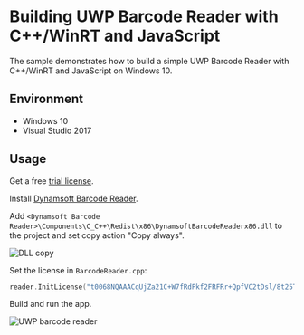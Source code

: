 # Building UWP Barcode Reader with C++/WinRT and JavaScript
The sample demonstrates how to build a simple UWP Barcode Reader with C++/WinRT and JavaScript on Windows 10.

## Environment
* Windows 10
* Visual Studio 2017

## Usage
Get a free [trial license](https://www.dynamsoft.com/CustomerPortal/Portal/Triallicense.aspx).

Install [Dynamsoft Barcode Reader](https://www.dynamsoft.com/Downloads/Dynamic-Barcode-Reader-Download.aspx).

Add `<Dynamsoft Barcode Reader>\Components\C_C++\Redist\x86\DynamsoftBarcodeReaderx86.dll` to the project and set copy action "Copy always".

![DLL copy](https://www.codepool.biz/wp-content/uploads/2018/11/dll-copy.PNG)

Set the license in `BarcodeReader.cpp`:

```cpp
reader.InitLicense("t0068NQAAACqUjZa21C+W7fRdPkf2FRFRr+QpfVC2tDsl/8t25TzYCNxl5s0OkuwFgEMGNfN95Z0HYQ55ROi1px9JqVAP7/c=");
```

Build and run the app.

![UWP barcode reader](https://www.codepool.biz/wp-content/uploads/2018/11/uwp-barcode-reader.PNG)

